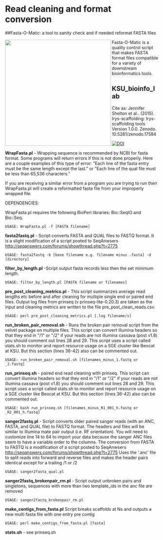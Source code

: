 Read cleaning and format conversion
===================================

##Fasta-O-Matic: a tool to sanity check and if needed reformat FASTA files

<a href="url"><img src="https://raw.githubusercontent.com/i5K-KINBRE-script-share/read-cleaning-format-conversion/master/KSU_bioinfo_lab/fasta-o-matic/sequence_data_tools.png" align="left" width="348" ></a>

Fasta-O-Matic is a quality control script that makes FASTA format files compatible for a variety of downstream bioinformatics tools. 


KSU_bioinfo_lab
---------------

Cite as: Jennifer Shelton et al.. (2015). Irys-scaffolding: Irys-scaffolding tools Version 1.0.0. Zenodo. 10.5281/zenodo.17584

[![DOI](https://zenodo.org/badge/12929/i5K-KINBRE-script-share/read-cleaning-format-conversion.svg)](http://dx.doi.org/10.5281/zenodo.17585)

**WrapFasta.pl** - Wrapping sequence is recommended by NCBI for fasta format. Some programs will return errors if this is not done properly. Here are a couple examples of this type of error: "Each line of the fasta entry must be the same length except the last." or "Each line of the qual file must be less than 65,536 characters."
 
If you are receiving a similar error from a program you are trying to run then WrapFasta.pl will create a reformatted fasta file from your improperly wrapped file.

DEPENDENCIES: 

WrapFasta.pl requires the following BioPerl libraries: Bio::SeqIO and Bio::Seq.

    USAGE: WrapFasta.pl -f [FASTA filename]

**fasta2fastq.pl** - Script converts FASTA and QUAL files to FASTQ format. It is a slight modification of a script posted to SeqAnwsers http://seqanswers.com/forums/showthread.php?t=2775 

    USAGE: fasta2fastq -b [base filename e.g. filename minus .fasta] -d [directory]

**filter_by_length.pl** -Script output fasta records less then the set minimum length.

    USAGE: filter_by_length.pl [FASTA filename or filenames]

**pre_post_cleaning_metrics.pl** - This script summarizes average read lengths etc before and after cleaning for multiple single end or paired end files. Output log files from prinseq (v prinseq-lite-0.20.3) are taken as the input and cleaning metrics are written to the file pre_post_clean_reads.csv.

    USAGE: perl pre_post_cleaning_metrics.pl [.log filename/s]

**run_broken_pair_removal.sh** - Runs the broken pair removal script from the velvet package on multiple files. This script can convert illumina headers so that they end in "/1" or "/2" if your reads are not illumina cassava (post v1.8) you should comment out lines 28 and 29. This script uses a script called stats.sh to monitor and report resource usage on a SGE cluster like Beocat at KSU. But this section (lines 36-42) also can be commented out.

    USAGE: run_broken_pair_removal.sh [filenames_minus_1.fastq or _2.fastq]
  
**run_prinseq.sh** - paired end read cleaning with prinseq. This script can convert illumina headers so that they end in "/1" or "/2" if your reads are not illumina cassava (post v1.8) you should comment out lines 28 and 29. This script uses a script called stats.sh to monitor and report resource usage on a SGE cluster like Beocat at KSU. But this section (lines 36-42) also can be commented out.

    USAGE: bash run_prinseq.sh [filenames_minus_R1_001_h.fastq or _R2_001_h.fastq]

**sanger2fastq.pl** - Script converts older paired sanger reads (with an ANC, FASTA, and QUAL file) to FASTQ format. The headers and files will be similar to Illumina mate pair output (i.e. RF orientation). You will need to customize line 14 to 64 to import your data because the sanger ANC files seem to have a variable order to the columns. The conversion from FASTA to FASTQ is a modification of a script posted to SeqAnwsers http://seqanswers.com/forums/showthread.php?t=2775 
Uses the '.anc' file to split reads into forward and reverse files and makes the header pairs identical except for a trailing /1 or /2

    USAGE: sanger2fasta_qual.pl 

**sanger2fastq_brokenpair_rm.pl** - Script output unbroken pairs and singletons, sequences with more than two template_ids in the anc file are removed

    USAGE: sanger2fastq_brokenpair_rm.pl 

**make_contigs_from_fasta.pl** Script breaks scaffolds at Ns and outputs a new multi fasta file with one entry pre contig 

```USAGE: perl make_contigs_from_fasta.pl [fasta]```
  
**stats.sh** - see prinseq.sh
